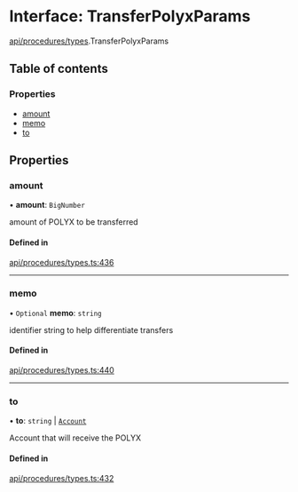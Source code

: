 # Interface: TransferPolyxParams

[api/procedures/types](../wiki/api.procedures.types).TransferPolyxParams

## Table of contents

### Properties

- [amount](../wiki/api.procedures.types.TransferPolyxParams#amount)
- [memo](../wiki/api.procedures.types.TransferPolyxParams#memo)
- [to](../wiki/api.procedures.types.TransferPolyxParams#to)

## Properties

### amount

• **amount**: `BigNumber`

amount of POLYX to be transferred

#### Defined in

[api/procedures/types.ts:436](https://github.com/PolymeshAssociation/polymesh-sdk/blob/07b115c8/src/api/procedures/types.ts#L436)

___

### memo

• `Optional` **memo**: `string`

identifier string to help differentiate transfers

#### Defined in

[api/procedures/types.ts:440](https://github.com/PolymeshAssociation/polymesh-sdk/blob/07b115c8/src/api/procedures/types.ts#L440)

___

### to

• **to**: `string` \| [`Account`](../wiki/api.entities.Account.Account)

Account that will receive the POLYX

#### Defined in

[api/procedures/types.ts:432](https://github.com/PolymeshAssociation/polymesh-sdk/blob/07b115c8/src/api/procedures/types.ts#L432)
